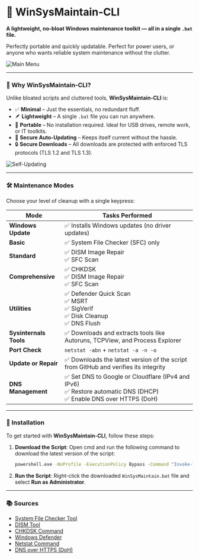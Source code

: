 # 🧰 WinSysMaintain-CLI

**A lightweight, no-bloat Windows maintenance toolkit — all in a single `.bat` file.**

Perfectly portable and quickly updatable.
Perfect for power users, or anyone who wants reliable system maintenance without the clutter.

![Main Menu](https://github.com/user-attachments/assets/c1ad1fe5-668e-42e3-bd04-02be9ab669be)


---

### 🔧 Why WinSysMaintain-CLI?

Unlike bloated scripts and cluttered tools, **WinSysMaintain-CLI** is:

- ✅ **Minimal** – Just the essentials, no redundant fluff.
- 🪶 **Lightweight** – A single `.bat` file you can run anywhere.
- 🚀 **Portable** – No installation required. Ideal for USB drives, remote work, or IT toolkits.
- 🔐 **Secure Auto-Updating** – Keeps itself current without the hassle.
- 🔒 **Secure Downloads** – All downloads are protected with enforced TLS protocols (TLS 1.2 and TLS 1.3).

![Self-Updating](https://github.com/user-attachments/assets/6ddb598c-13f8-4bc9-ad5d-342caaa66783)

---

### 🛠️ Maintenance Modes

Choose your level of cleanup with a single keypress:

| Mode             | Tasks Performed                                                                 |
|------------------|----------------------------------------------------------------------------------|
| **Windows Update** | ✅ Installs Windows updates (no driver updates)                                 |
| **Basic**        | ✅ System File Checker (SFC) only                                                |
| **Standard**     | ✅ DISM Image Repair<br>✅ SFC Scan                                               |
| **Comprehensive**| ✅ CHKDSK<br>✅ DISM Image Repair<br>✅ SFC Scan                                  |
| **Utilities**    | ✅ Defender Quick Scan<br>✅ MSRT<br>✅ SigVerif<br>✅ Disk Cleanup<br>✅ DNS Flush |
| **Sysinternals Tools** | ✅ Downloads and extracts tools like Autoruns, TCPView, and Process Explorer |
| **Port Check**   | `netstat -abn` + `netstat -a -n -o`                                              |
| **Update or Repair** | ✅ Downloads the latest version of the script from GitHub and verifies its integrity |
| **DNS Management** | ✅ Set DNS to Google or Cloudflare (IPv4 and IPv6)<br>✅ Restore automatic DNS (DHCP)<br>✅ Enable DNS over HTTPS (DoH) |

---

### 🚀 Installation

To get started with **WinSysMaintain-CLI**, follow these steps:

1. **Download the Script**:
   Open cmd and run the following command to download the latest version of the script:
   ```cmd
   powershell.exe -NoProfile -ExecutionPolicy Bypass -Command "Invoke-WebRequest -Uri 'https://raw.githubusercontent.com/KristupasJon/WinSysMaintain-CLI/main/WinSysMaintain.bat' -ErrorAction Stop -OutFile 'WinSysMaintain.bat'"
   ```

2. **Run the Script**:
   Right-click the downloaded `WinSysMaintain.bat` file and select **Run as Administrator**.

---

### 📚 Sources

- [System File Checker Tool](https://support.microsoft.com/en-us/topic/use-the-system-file-checker-tool-to-repair-missing-or-corrupted-system-files-79aa86cb-ca52-166a-92a3-966e85d4094e)
- [DISM Tool](https://learn.microsoft.com/en-us/windows-hardware/manufacture/desktop/repair-a-windows-image)
- [CHKDSK Command](https://learn.microsoft.com/en-us/windows-server/administration/windows-commands/chkdsk)
- [Windows Defender](https://learn.microsoft.com/en-us/microsoft-365/security/defender-endpoint/microsoft-defender-antivirus-in-windows-10)
- [Netstat Command](https://learn.microsoft.com/en-us/windows-server/administration/windows-commands/netstat)
- [DNS over HTTPS (DoH)](https://developers.cloudflare.com/1.1.1.1/encryption/dns-over-https/)
